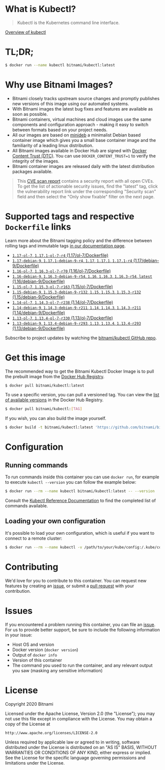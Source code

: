 
# What is Kubectl?

> Kubectl is the Kubernetes command line interface.

[Overview of kubectl](https://kubernetes.io/docs/reference/kubectl/overview/)

# TL;DR;

```bash
$ docker run --name kubectl bitnami/kubectl:latest
```

# Why use Bitnami Images?

* Bitnami closely tracks upstream source changes and promptly publishes new versions of this image using our automated systems.
* With Bitnami images the latest bug fixes and features are available as soon as possible.
* Bitnami containers, virtual machines and cloud images use the same components and configuration approach - making it easy to switch between formats based on your project needs.
* All our images are based on [minideb](https://github.com/bitnami/minideb) a minimalist Debian based container image which gives you a small base container image and the familiarity of a leading linux distribution.
* All Bitnami images available in Docker Hub are signed with [Docker Content Trust (DTC)](https://docs.docker.com/engine/security/trust/content_trust/). You can use `DOCKER_CONTENT_TRUST=1` to verify the integrity of the images.
* Bitnami container images are released daily with the latest distribution packages available.


> This [CVE scan report](https://quay.io/repository/bitnami/kubectl?tab=tags) contains a security report with all open CVEs. To get the list of actionable security issues, find the "latest" tag, click the vulnerability report link under the corresponding "Security scan" field and then select the "Only show fixable" filter on the next page.

# Supported tags and respective `Dockerfile` links

Learn more about the Bitnami tagging policy and the difference between rolling tags and immutable tags [in our documentation page](https://docs.bitnami.com/containers/how-to/understand-rolling-tags-containers/).


* [`1.17-ol-7`, `1.17.1-ol-7-r4` (1.17/ol-7/Dockerfile)](https://github.com/bitnami/bitnami-docker-kubectl/blob/1.17.1-ol-7-r4/1.17/ol-7/Dockerfile)
* [`1.17-debian-9`, `1.17.1-debian-9-r4`, `1.17`, `1.17.1`, `1.17.1-r4` (1.17/debian-9/Dockerfile)](https://github.com/bitnami/bitnami-docker-kubectl/blob/1.17.1-debian-9-r4/1.17/debian-9/Dockerfile)
* [`1.16-ol-7`, `1.16.3-ol-7-r70` (1.16/ol-7/Dockerfile)](https://github.com/bitnami/bitnami-docker-kubectl/blob/1.16.3-ol-7-r70/1.16/ol-7/Dockerfile)
* [`1.16-debian-9`, `1.16.3-debian-9-r54`, `1.16`, `1.16.3`, `1.16.3-r54`, `latest` (1.16/debian-9/Dockerfile)](https://github.com/bitnami/bitnami-docker-kubectl/blob/1.16.3-debian-9-r54/1.16/debian-9/Dockerfile)
* [`1.15-ol-7`, `1.15.3-ol-7-r163` (1.15/ol-7/Dockerfile)](https://github.com/bitnami/bitnami-docker-kubectl/blob/1.15.3-ol-7-r163/1.15/ol-7/Dockerfile)
* [`1.15-debian-9`, `1.15.3-debian-9-r132`, `1.15`, `1.15.3`, `1.15.3-r132` (1.15/debian-9/Dockerfile)](https://github.com/bitnami/bitnami-docker-kubectl/blob/1.15.3-debian-9-r132/1.15/debian-9/Dockerfile)
* [`1.14-ol-7`, `1.14.3-ol-7-r238` (1.14/ol-7/Dockerfile)](https://github.com/bitnami/bitnami-docker-kubectl/blob/1.14.3-ol-7-r238/1.14/ol-7/Dockerfile)
* [`1.14-debian-9`, `1.14.3-debian-9-r211`, `1.14`, `1.14.3`, `1.14.3-r211` (1.14/debian-9/Dockerfile)](https://github.com/bitnami/bitnami-docker-kubectl/blob/1.14.3-debian-9-r211/1.14/debian-9/Dockerfile)
* [`1.13-ol-7`, `1.13.4-ol-7-r330` (1.13/ol-7/Dockerfile)](https://github.com/bitnami/bitnami-docker-kubectl/blob/1.13.4-ol-7-r330/1.13/ol-7/Dockerfile)
* [`1.13-debian-9`, `1.13.4-debian-9-r293`, `1.13`, `1.13.4`, `1.13.4-r293` (1.13/debian-9/Dockerfile)](https://github.com/bitnami/bitnami-docker-kubectl/blob/1.13.4-debian-9-r293/1.13/debian-9/Dockerfile)

Subscribe to project updates by watching the [bitnami/kubectl GitHub repo](https://github.com/bitnami/bitnami-docker-kubectl).

# Get this image

The recommended way to get the Bitnami Kubectl Docker Image is to pull the prebuilt image from the [Docker Hub Registry](https://hub.docker.com/r/bitnami/kubectl).

```bash
$ docker pull bitnami/kubectl:latest
```

To use a specific version, you can pull a versioned tag. You can view the [list of available versions](https://hub.docker.com/r/bitnami/kubectl/tags/) in the Docker Hub Registry.

```bash
$ docker pull bitnami/kubectl:[TAG]
```

If you wish, you can also build the image yourself.

```bash
$ docker build -t bitnami/kubectl:latest 'https://github.com/bitnami/bitnami-docker-kubectl.git#master:1.16/debian-9'
```

# Configuration

## Running commands

To run commands inside this container you can use `docker run`, for example to execute `kubectl --version` you can follow the example below:

```bash
$ docker run --rm --name kubectl bitnami/kubectl:latest -- --version
```

Consult the [Kubectl Reference Documentation](https://kubernetes.io/docs/reference/generated/kubectl/kubectl-commands) to find the completed list of commands available.

## Loading your own configuration

It's possible to load your own configuration, which is useful if you want to connect to a remote cluster:

```bash
$ docker run --rm --name kubectl -v /path/to/your/kube/config:/.kube/config bitnami/kubectl:latest
```

# Contributing

We'd love for you to contribute to this container. You can request new features by creating an [issue](https://github.com/bitnami/bitnami-docker-kubectl/issues), or submit a [pull request](https://github.com/bitnami/bitnami-docker-kubectl/pulls) with your contribution.

# Issues

If you encountered a problem running this container, you can file an [issue](https://github.com/bitnami/bitnami-docker-kubectl/issues). For us to provide better support, be sure to include the following information in your issue:

- Host OS and version
- Docker version (`docker version`)
- Output of `docker info`
- Version of this container
- The command you used to run the container, and any relevant output you saw (masking any sensitive information)

# License

Copyright 2020 Bitnami

Licensed under the Apache License, Version 2.0 (the "License");
you may not use this file except in compliance with the License.
You may obtain a copy of the License at

    http://www.apache.org/licenses/LICENSE-2.0

Unless required by applicable law or agreed to in writing, software
distributed under the License is distributed on an "AS IS" BASIS,
WITHOUT WARRANTIES OR CONDITIONS OF ANY KIND, either express or implied.
See the License for the specific language governing permissions and
limitations under the License.
